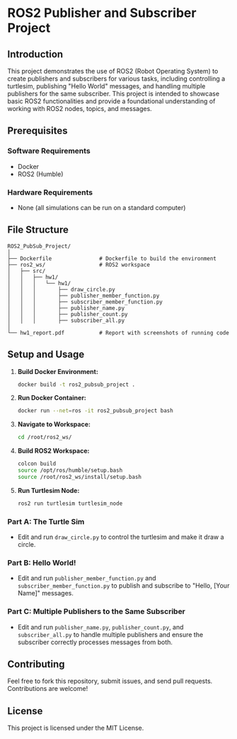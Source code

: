 
# ROS2 Publisher and Subscriber Project

## Introduction

This project demonstrates the use of ROS2 (Robot Operating System) to create publishers and subscribers for various tasks, including controlling a turtlesim, publishing "Hello World" messages, and handling multiple publishers for the same subscriber. This project is intended to showcase basic ROS2 functionalities and provide a foundational understanding of working with ROS2 nodes, topics, and messages.

## Prerequisites

### Software Requirements
- Docker
- ROS2 (Humble)

### Hardware Requirements
- None (all simulations can be run on a standard computer)

## File Structure
```
ROS2_PubSub_Project/
│
├── Dockerfile               # Dockerfile to build the environment
├── ros2_ws/                 # ROS2 workspace
│   ├── src/
│   │   ├── hw1/
│   │   │   └── hw1/
│   │   │       ├── draw_circle.py
│   │   │       ├── publisher_member_function.py
│   │   │       ├── subscriber_member_function.py
│   │   │       ├── publisher_name.py
│   │   │       ├── publisher_count.py
│   │   │       ├── subscriber_all.py
│
└── hw1_report.pdf           # Report with screenshots of running code
```

## Setup and Usage

1. **Build Docker Environment:**
   ```bash
   docker build -t ros2_pubsub_project .
   ```

2. **Run Docker Container:**
   ```bash
   docker run --net=ros -it ros2_pubsub_project bash
   ```

3. **Navigate to Workspace:**
   ```bash
   cd /root/ros2_ws/
   ```

4. **Build ROS2 Workspace:**
   ```bash
   colcon build
   source /opt/ros/humble/setup.bash
   source /root/ros2_ws/install/setup.bash
   ```

5. **Run Turtlesim Node:**
   ```bash
   ros2 run turtlesim turtlesim_node
   ```

### Part A: The Turtle Sim
- Edit and run `draw_circle.py` to control the turtlesim and make it draw a circle.

### Part B: Hello World!
- Edit and run `publisher_member_function.py` and `subscriber_member_function.py` to publish and subscribe to "Hello, [Your Name]" messages.

### Part C: Multiple Publishers to the Same Subscriber
- Edit and run `publisher_name.py`, `publisher_count.py`, and `subscriber_all.py` to handle multiple publishers and ensure the subscriber correctly processes messages from both.

## Contributing
Feel free to fork this repository, submit issues, and send pull requests. Contributions are welcome!

## License
This project is licensed under the MIT License.
